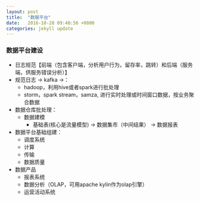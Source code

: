 ```yaml
---
layout: post
title:  "数据平台"
date:   2016-10-28 09:48:56 +0800
categories: jekyll update
---
```

### 数据平台建设

* 日志规范【前端（包含客户端，分析用户行为，留存率，跳转）和后端（服务端，供服务错误分析）】
* 规范日志 -> kafka ->：
    * hadoop，利用hive或者spark进行批处理
    * storm，spark stream，samza, 进行实时处理或时间窗口数据，按业务聚合数据
* 数据仓库批处理：
    * 数据建模
        * 基础表(核心是流量模型) -> 数据集市（中间结果） -> 数据报表
* 数据平台基础组建：
    * 调度系统
    * 计算
    * 传输
    * 数据质量
* 数据产品
    * 报表系统
    * 数据分析（OLAP，可用apache kylin作为olap引擎）
    * 运营活动系统
